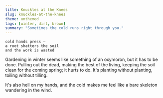 ```yaml
---
title: Knuckles at the Knees
slug: knuckles-at-the-knees
theme: unthemed
tags: [winter, dirt, brown]
summary: "Sometimes the cold runs right through you."
---
```


```
cold hands press —
a root shatters the soil
and the work is wasted
```

Gardening in winter seems like something of an oxymoron, but it has to be done.
Pulling out the dead, making the best of the living, keeping the soil clean for the coming spring; it hurts to do.
It's planting without planting, toiling without tilling.

It's also hell on my hands, and the cold makes me feel like a bare skeleton wandering in the wind.
